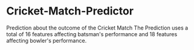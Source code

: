 # Cricket-Match-Predictor
Prediction about the outcome of the Cricket Match
The Prediction uses a total of 16 features affecting batsman's performance and 18 features affecting bowler's performance.
